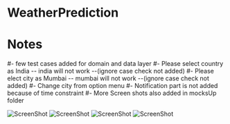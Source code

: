 # WeatherPrediction


# Notes
#- few test cases added for domain and data layer
#- Please select country as India -- india will not work --(ignore case check not added)
#- Please elect city as Mumbai -- mumbai will not work  --(ignore case check not added)
#- Change city from option menu
#- Notification part is not added because of time constraint
#- More Screen shots also added in mocksUp folder


![ScreenShot](https://i.postimg.cc/vxgt2RxP/Screenshot-1612947409.png)
![ScreenShot](https://i.postimg.cc/jCLcSf3z/Screenshot-1612947418.png)
![ScreenShot](https://i.postimg.cc/kDzc65LL/Screenshot-1612947425.png)
![ScreenShot](https://i.postimg.cc/LnPVzpp5/Screenshot-1612947441.png)

